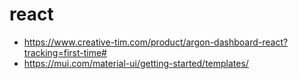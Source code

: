 # react

- https://www.creative-tim.com/product/argon-dashboard-react?tracking=first-time#
- https://mui.com/material-ui/getting-started/templates/
